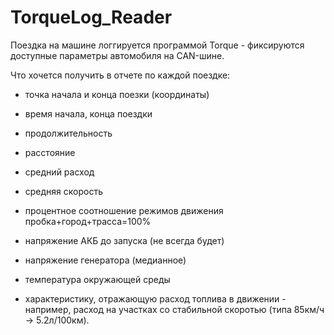 # TorqueLog_Reader
Поездка на машине логгируется программой Torque - фиксируются доступные параметры автомобиля на CAN-шине.

Что хочется получить в отчете по каждой поездке:

- точка начала и конца поезки (координаты)

- время начала, конца поездки

- продолжительность

- расстояние

- средний расход

- средняя скорость

- процентное соотношение режимов движения пробка+город+трасса=100%

- напряжение АКБ до запуска (не всегда будет)

- напряжение генератора (медианное)

- температура окружающей среды

- характеристику, отражающую расход топлива в движении - например, расход на участках со стабильной скоротью (типа 85км/ч -> 5.2л/100км).
